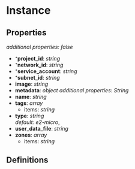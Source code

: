 # Instance

<!-- markdownlint-disable MD036 -->

## Properties

*additional properties: false*

- ⁺**project_id**: *string*
- ⁺**network_id**: *string*
- ⁺**service_account**: *string*
- ⁺**subnet_id**: *string*
- **image**: *string*
- **metadata**: *object*
  *additional properties: String*
- **name**: *string*
- **tags**: *array*
  - items: *string*
- **type**: *string*
<br>*default: e2-micro*, 
- **user_data_file**: *string*
- **zones**: *array*
  - items: *string*

## Definitions

